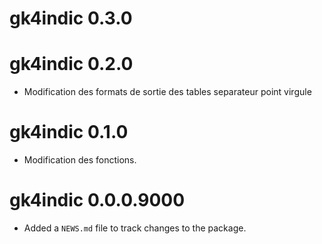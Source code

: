 # gk4indic 0.3.0

# gk4indic 0.2.0

* Modification des formats de sortie des tables separateur point virgule

# gk4indic 0.1.0

* Modification des fonctions.

# gk4indic 0.0.0.9000

* Added a `NEWS.md` file to track changes to the package.
